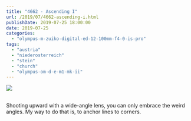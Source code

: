 ```yaml
---
title: "4662 - Ascending I"
url: /2019/07/4662-ascending-i.html
publishDate: 2019-07-25 18:00:00
date: 2019-07-25
categories: 
  - "olympus-m-zuiko-digital-ed-12-100mm-f4-0-is-pro"
tags: 
  - "austria"
  - "niederosterreich"
  - "stein"
  - "church"
  - "olympus-om-d-e-m1-mk-ii"
---
```

<div class="container">
<div class="center"><a target="_blank" href="https://d25zfm9zpd7gm5.cloudfront.net/1200x1200/2018/20180408_125255_lr.jpg"><img class="webfeedsFeaturedVisual" src="https://d25zfm9zpd7gm5.cloudfront.net/0600x0600/2018/20180408_125255_lr.jpg" /></a></div>
</div>
<br />

Shooting upward with a wide-angle lens, you can only embrace the
weird angles. My way to do that is, to anchor lines to corners.